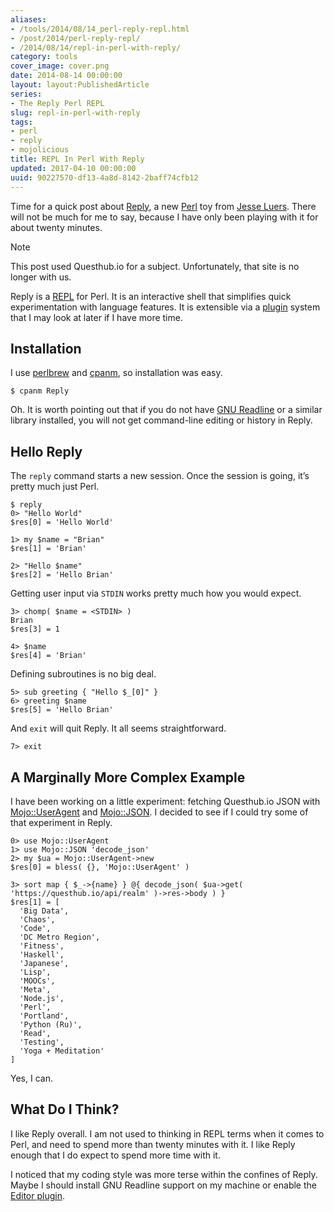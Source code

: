 ```yaml
---
aliases:
- /tools/2014/08/14_perl-reply-repl.html
- /post/2014/perl-reply-repl/
- /2014/08/14/repl-in-perl-with-reply/
category: tools
cover_image: cover.png
date: 2014-08-14 00:00:00
layout: layout:PublishedArticle
series:
- The Reply Perl REPL
slug: repl-in-perl-with-reply
tags:
- perl
- reply
- mojolicious
title: REPL In Perl With Reply
updated: 2017-04-10 00:00:00
uuid: 90227570-df13-4a8d-8142-2baff74cfb12
---
```


Time for a quick post about [Reply](https://metacpan.org/release/Reply),
a new [Perl](http://perl.org) toy from [Jesse Luers](http://tozt.net/).
There will not be much for me to say, because I have only been playing
with it for about twenty minutes.

<aside class="admonition note">
<p class="admonition-title">Note</p>

This post used Questhub.io for a subject. Unfortunately, that site is no
longer with us.

</aside>

Reply is a
[REPL](http://en.wikipedia.org/wiki/Read%E2%80%93eval%E2%80%93print_loop)
for Perl. It is an interactive shell that simplifies quick
experimentation with language features. It is extensible via a
[plugin](https://metacpan.org/source/DOY/Reply-0.35/lib/Reply/Plugin.pm)
system that I may look at later if I have more time.

## Installation

I use [perlbrew](http://perlbrew.pl) and
[cpanm](https://github.com/miyagawa/cpanminus), so installation was
easy.

    $ cpanm Reply

Oh. It is worth pointing out that if you do not have [GNU
Readline](http://cnswww.cns.cwru.edu/php/chet/readline/rltop.html) or a
similar library installed, you will not get command-line editing or
history in Reply.

## Hello Reply

The `reply` command starts a new session. Once the session is going,
it’s pretty much just Perl.

    $ reply
    0> "Hello World"
    $res[0] = 'Hello World'

    1> my $name = "Brian"
    $res[1] = 'Brian'

    2> "Hello $name"
    $res[2] = 'Hello Brian'

Getting user input via `STDIN` works pretty much how you would expect.

    3> chomp( $name = <STDIN> )
    Brian
    $res[3] = 1

    4> $name
    $res[4] = 'Brian'

Defining subroutines is no big deal.

    5> sub greeting { "Hello $_[0]" }
    6> greeting $name
    $res[5] = 'Hello Brian'

And `exit` will quit Reply. It all seems straightforward.

    7> exit

## A Marginally More Complex Example

I have been working on a little experiment: fetching Questhub.io JSON
with [Mojo::UserAgent](http://mojolicio.us/perldoc/Mojo/UserAgent) and
[Mojo::JSON](http://mojolicio.us/perldoc/Mojo/JSON). I decided to see if
I could try some of that experiment in Reply.

    0> use Mojo::UserAgent
    1> use Mojo::JSON 'decode_json'
    2> my $ua = Mojo::UserAgent->new
    $res[0] = bless( {}, 'Mojo::UserAgent' )

    3> sort map { $_->{name} } @{ decode_json( $ua->get( 'https://questhub.io/api/realm' )->res->body ) }
    $res[1] = [
      'Big Data',
      'Chaos',
      'Code',
      'DC Metro Region',
      'Fitness',
      'Haskell',
      'Japanese',
      'Lisp',
      'MOOCs',
      'Meta',
      'Node.js',
      'Perl',
      'Portland',
      'Python (Ru)',
      'Read',
      'Testing',
      'Yoga + Meditation'
    ]

Yes, I can.

## What Do I Think?

I like Reply overall. I am not used to thinking in REPL terms when it
comes to Perl, and need to spend more than twenty minutes with it. I
like Reply enough that I do expect to spend more time with it.

I noticed that my coding style was more terse within the confines of
Reply. Maybe I should install GNU Readline support on my machine or
enable the [Editor
plugin](https://metacpan.org/pod/Reply::Plugin::Editor).